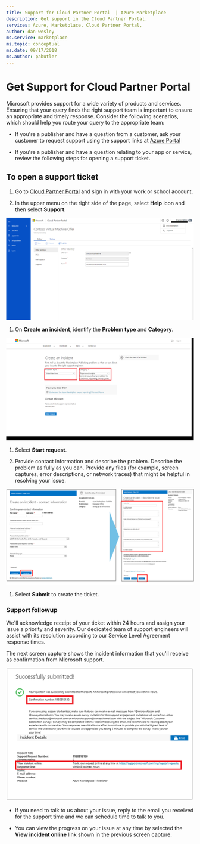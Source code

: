 ```yaml
---
title: Support for Cloud Partner Portal  | Azure Marketplace
description: Get support in the Cloud Partner Portal.
services: Azure, Marketplace, Cloud Partner Portal, 
author: dan-wesley
ms.service: marketplace
ms.topic: conceptual
ms.date: 09/17/2018
ms.author: pabutler
---
```


# Get Support for Cloud Partner Portal

Microsoft provides support for a wide variety of products and services.
Ensuring that your query finds the right support team is important to
ensure an appropriate and timely response. Consider the following
scenarios, which should help you route your query to the appropriate
team:

-   If you're a publisher and have a question from a customer, ask your customer to request support using the support links at [Azure Portal](https://portal.azure.com/)

-   If you're a publisher and have a question relating to your app or service, review the following steps for opening a support ticket.

## To open a support ticket

1. Go to [Cloud Partner Portal](https://cloudpartner.azure.com/) and sign in with your work or school account.

2. In the upper menu on the right side of the page, select **Help** icon and then select **Support**.

![support1](./media/cloud-partner-portal-support-for-cloud-partner-portal/support1.png)


1. On **Create an incident**, identify the **Problem type** and **Category**.


![support2](./media/cloud-partner-portal-support-for-cloud-partner-portal/support2.png)


1. Select **Start request**.

1. Provide contact information and describe the problem. Describe the problem as fully as you can. Provide any files (for example, screen captures, error descriptions, or network traces) that might be helpful in resolving your issue.

![support3](./media/cloud-partner-portal-support-for-cloud-partner-portal/support3.png)

1. Select **Submit** to create the ticket.

### Support followup

We'll acknowledge receipt of your ticket within
24 hours and assign your issue a priority and severity. Our dedicated team of support engineers will assist with its resolution according to our Service Level Agreement response times. 

The next screen capture shows the incident information that you'll receive as confirmation from Microsoft support.

![support4](./media/cloud-partner-portal-support-for-cloud-partner-portal/support4.png)


-   If you need to talk to us about your issue, reply to the email you received for the support time and we can schedule time to talk to you.

-   You can view the progress on your issue at any time by selected the **View incident online** link shown in the previous screen capture.
